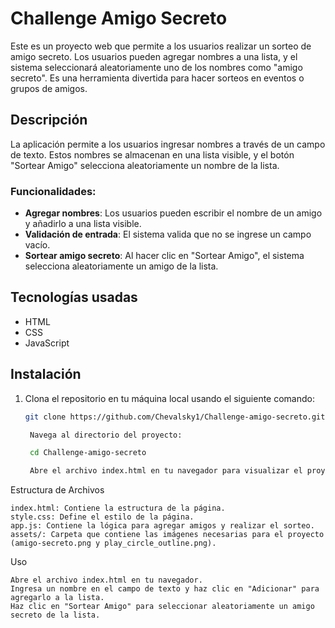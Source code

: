 # Challenge Amigo Secreto

Este es un proyecto web que permite a los usuarios realizar un sorteo de amigo secreto. Los usuarios pueden agregar nombres a una lista, y el sistema seleccionará aleatoriamente uno de los nombres como "amigo secreto". Es una herramienta divertida para hacer sorteos en eventos o grupos de amigos.

## Descripción

La aplicación permite a los usuarios ingresar nombres a través de un campo de texto. Estos nombres se almacenan en una lista visible, y el botón "Sortear Amigo" selecciona aleatoriamente un nombre de la lista.

### Funcionalidades:
- **Agregar nombres**: Los usuarios pueden escribir el nombre de un amigo y añadirlo a una lista visible.
- **Validación de entrada**: El sistema valida que no se ingrese un campo vacío.
- **Sortear amigo secreto**: Al hacer clic en "Sortear Amigo", el sistema selecciona aleatoriamente un amigo de la lista.

## Tecnologías usadas

- HTML
- CSS
- JavaScript

## Instalación

1. Clona el repositorio en tu máquina local usando el siguiente comando:
   ```bash
   git clone https://github.com/Chevalsky1/Challenge-amigo-secreto.git

    Navega al directorio del proyecto:

    cd Challenge-amigo-secreto

    Abre el archivo index.html en tu navegador para visualizar el proyecto.

Estructura de Archivos

    index.html: Contiene la estructura de la página.
    style.css: Define el estilo de la página.
    app.js: Contiene la lógica para agregar amigos y realizar el sorteo.
    assets/: Carpeta que contiene las imágenes necesarias para el proyecto (amigo-secreto.png y play_circle_outline.png).

Uso

    Abre el archivo index.html en tu navegador.
    Ingresa un nombre en el campo de texto y haz clic en "Adicionar" para agregarlo a la lista.
    Haz clic en "Sortear Amigo" para seleccionar aleatoriamente un amigo secreto de la lista.